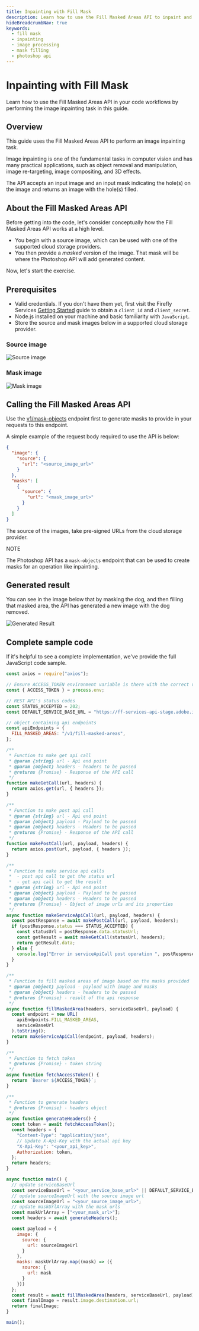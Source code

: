 ```yaml
---
title: Inpainting with Fill Mask
description: Learn how to use the Fill Masked Areas API to inpaint and fill masked regions in images.
hideBreadcrumbNav: true
keywords:
  - fill mask
  - inpainting
  - image processing
  - mask filling
  - photoshop api
---
```


# Inpainting with Fill Mask

Learn how to use the Fill Masked Areas API in your code workflows by performing the image inpainting task in this guide.

## Overview

This guide uses the Fill Masked Areas API to perform an image inpainting task.

Image inpainting is one of the fundamental tasks in computer vision and has many practical applications, such as object removal and manipulation, image re-targeting, image compositing, and 3D effects.

The API accepts an input image and an input mask indicating the hole(s) on the image and returns an image with the hole(s) filled.

## About the Fill Masked Areas API

Before getting into the code, let's consider conceptually how the Fill Masked Areas API works at a high level.

- You begin with a source image, which can be used with one of the supported cloud storage providers.
- You then provide a *masked* version of the image. That mask will be where the Photoshop API will add generated content.

Now, let's start the exercise.

## Prerequisites

-  Valid credentials. If you don't have them yet, first visit the Firefly Services [Getting Started][1] guide to obtain a `client_id` and `client_secret`.
-  Node.js installed on your machine and basic familiarity with `JavaScript`.
-  Store the source and mask images below in a supported cloud storage provider.

### Source image

![Source image](source-image-fillMask.jpg)

### Mask image

![Mask image](mask-image-fillMask.jpg)

## Calling the Fill Masked Areas API

Use the [v1/mask-objects][2] endpoint first to generate masks to provide in your requests to this endpoint.

A simple example of the request body required to use the API is below:

```json
{
  "image": {
    "source": {
      "url": "<source_image_url>"
    }
  },
  "masks": [
    {
      "source": {
        "url": "<mask_image_url>"
      }
    }
  ]
}
```

The source of the images, take pre-signed URLs from the cloud storage provider.

<InlineAlert variant="info" slots="header, text" />

NOTE

The Photoshop API has a `mask-objects` endpoint that can be used to create masks for an operation like inpainting.

## Generated result

You can see in the image below that by masking the dog, and then filling that masked area, the API has generated a new image with the dog removed.

![Generated Result](result-fillMask.png)

## Complete sample code

If it's helpful to see a complete implementation, we've provide the full JavaScript code sample.

<Accordion>

<AccordionItem header="Full code sample" isChevronIcon  position="right" iconColor="#1473E6">

```js
const axios = require("axios");

// Ensure ACCESS_TOKEN environment variable is there with the correct value of access token
const { ACCESS_TOKEN } = process.env;

// REST API's status codes
const STATUS_ACCEPTED = 202;
const DEFAULT_SERVICE_BASE_URL = "https://ff-services-api-stage.adobe.io";

// object containing api endpoints
const apiEndpoints = {
  FILL_MASKED_AREAS: "/v1/fill-masked-areas",
};

/**
 * Function to make get api call
 * @param {string} url - Api end point
 * @param {object} headers - headers to be passed
 * @returns {Promise} - Response of the API call
 */
function makeGetCall(url, headers) {
  return axios.get(url, { headers });
}

/**
 * Function to make post api call
 * @param {string} url - Api end point
 * @param {object} payload - Payload to be passed
 * @param {object} headers - Headers to be passed
 * @returns {Promise} - Response of the API call
 */
function makePostCall(url, payload, headers) {
  return axios.post(url, payload, { headers });
}

/**
 * Function to make service api calls
 *  - post api call to get the status url
 *  - get api call to get the result
 * @param {string} url - Api end point
 * @param {object} payload - Payload to be passed
 * @param {object} headers - Headers to be passed
 * @returns {Promise} - Object of image urls and its properties
 */
async function makeServiceApiCall(url, payload, headers) {
  const postResponse = await makePostCall(url, payload, headers);
  if (postResponse.status === STATUS_ACCEPTED) {
    const statusUrl = postResponse.data.statusUrl;
    const getResult = await makeGetCall(statusUrl, headers);
    return getResult.data;
  } else {
    console.log("Error in serviceApiCall post operation ", postResponse);
  }
}

/**
 * Function to fill masked areas of image based on the masks provided
 * @param {object} payload - payload with image and masks
 * @param {object} headers - headers to be passed
 * @returns {Promise} - result of the api response
 */
async function fillMaskedArea(headers, serviceBaseUrl, payload) {
  const endpoint = new URL(
    apiEndpoints.FILL_MASKED_AREAS,
    serviceBaseUrl
  ).toString();
  return makeServiceApiCall(endpoint, payload, headers);
}

/**
 * Function to fetch token
 * @returns {Promise} - token string
 */
async function fetchAccessToken() {
  return `Bearer ${ACCESS_TOKEN}`;
}

/**
 * Function to generate headers
 * @returns {Promise} - headers object
 */
async function generateHeaders() {
  const token = await fetchAccessToken();
  const headers = {
    "Content-Type": "application/json",
    // Update X-Api-Key with the actual api key
    "X-Api-Key": "<your_api_key>",
    Authorization: token,
  };
  return headers;
}

async function main() {
  // update serviceBaseUrl
  const serviceBaseUrl = "<your_service_base_url>" || DEFAULT_SERVICE_BASE_URL;
  // update sourceImageUrl with the source image url
  const sourceImageUrl = "<your_source_image_url>";
  // update maskUrlArray with the mask urls
  const maskUrlArray = ["<your_mask_url>"];
  const headers = await generateHeaders();

  const payload = {
    image: {
      source: {
        url: sourceImageUrl
      }
    },
    masks: maskUrlArray.map((mask) => ({
      source: {
        url: mask
      }
    }))
  };
  const result = await fillMaskedArea(headers, serviceBaseUrl, payload);
  const finalImage = result.image.destination.url;
  return finalImage;
}

main();
```

</AccordionItem>

</Accordion>

<!-- Links -->
[1]: ../index.md
[2]: ../../api/

